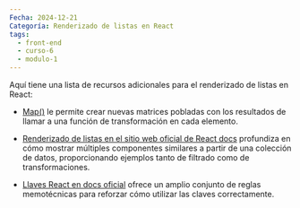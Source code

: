 ```yaml
---
Fecha: 2024-12-21
Categoría: Renderizado de listas en React
tags:
  - front-end
  - curso-6
  - modulo-1
---
```

Aquí tiene una lista de recursos adicionales para el renderizado de listas en React:

- [Map()](https://developer.mozilla.org/en-US/docs/Web/JavaScript/Reference/Global_Objects/Array/map) le permite crear nuevas matrices pobladas con los resultados de llamar a una función de transformación en cada elemento.

- [Renderizado de listas en el sitio web oficial de React docs](https://beta.reactjs.org/learn/rendering-lists#rendering-data-from-arrays) profundiza en cómo mostrar múltiples componentes similares a partir de una colección de datos, proporcionando ejemplos tanto de filtrado como de transformaciones.

- [Llaves React en docs oficial](https://beta.reactjs.org/learn/rendering-lists#where-to-get-your-key) ofrece un amplio conjunto de reglas memotécnicas para reforzar cómo utilizar las claves correctamente.
